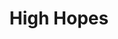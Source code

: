 ---
title: High Hopes
artist: Panic! At The Disco
layout: music-record
released: 2018-05-23
uploads:
  youtube: IPXIgEAGe4U
---